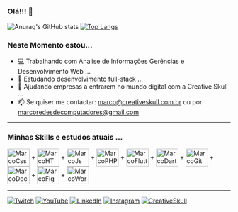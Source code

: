 ### Olá!!! 👋
![Anurag's GitHub stats](https://github-readme-stats.vercel.app/api?username=marcorock&show_icons=true&theme=radical)
[![Top Langs](https://github-readme-stats.vercel.app/api/top-langs/?username=marcorock&layout=compact)](https://github.com/anuraghazra/github-readme-stats) 
### Neste Momento estou...
- 💻 Trabalhando com Analise de Informações Gerências e Desenvolvimento Web ...
- 🌱 Estudando desenvolvimento full-stack ...
- 🚀 Ajudando empresas a entrarem no mundo digital com a Creative Skull ...
- 📫 Se quiser me contactar: marco@creativeskull.com.br ou por marcoredesdecomputadores@gmail.com

---
### Minhas Skills e estudos atuais ...

<img alt="MarcoCss" align="center" height="40px" width="50px" src="https://cdn.jsdelivr.net/gh/devicons/devicon/icons/css3/css3-original-wordmark.svg" /> +
<img alt="MarcoHTML" align="center" height="40px" width="50px" src="https://cdn.jsdelivr.net/gh/devicons/devicon/icons/html5/html5-original-wordmark.svg" /> +
<img alt="MarcoJs" align="center" height="40px" width="50px" src="https://cdn.jsdelivr.net/gh/devicons/devicon/icons/javascript/javascript-original.svg" /> +
<img alt="MarcoPHP" align="center" height="40px" width="50px" src="https://cdn.jsdelivr.net/gh/devicons/devicon/icons/php/php-plain.svg" /> +
<img alt="MarcoFlutter" align="center" height="40px" width="50px" src="https://cdn.jsdelivr.net/gh/devicons/devicon/icons/flutter/flutter-original.svg" /> + <img alt="MarcoDart" align="center" height="40px" width="50px" src="https://cdn.jsdelivr.net/gh/devicons/devicon/icons/dart/dart-original.svg" /> +
<img alt="MarcoGit" align="center" height="40px" width="50px" src="https://cdn.jsdelivr.net/gh/devicons/devicon/icons/git/git-plain.svg" /> +
<img alt="MarcoDocker" align="center" height="40px" width="50px" src="https://cdn.jsdelivr.net/gh/devicons/devicon/icons/docker/docker-original.svg" /> +
<img alt="MarcoFigma" align="center" height="40px" width="50px" src="https://cdn.jsdelivr.net/gh/devicons/devicon/icons/figma/figma-original.svg" /> +
<img alt="MarcoWordPress" align="center" height="40px" width="50px" src="https://cdn.jsdelivr.net/gh/devicons/devicon/icons/wordpress/wordpress-plain.svg" />

---

<div style="display: inline-block;">
  <a href="#" target="_blank"><img src="https://img.shields.io/badge/Twitch-9146FF?style=for-the-badge&logo=twitch&logoColor=white" alt="Twitch"></a>
<a href="#" target="_blank"><img src="https://img.shields.io/badge/YouTube-FF0000?style=for-the-badge&logo=youtube&logoColor=white" alt="YouTube"></a>
<a href="#" target="_blank"><img src="https://img.shields.io/badge/LinkedIn-0077B5?style=for-the-badge&logo=linkedin&logoColor=white" alt="LinkedIn"></a>
<a href="#" target="_blank"><img src="https://img.shields.io/badge/Instagram-E4405F?style=for-the-badge&logo=instagram&logoColor=white" alt="Instagram"></a>
<a href="#" target="_blank"><img src="https://img.shields.io/badge/website-000000?style=for-the-badge&logo=About.me&logoColor=white" alt="CreativeSkull"></a>
<a href="#" target="_blank"><img src="" alt=""></a>
</div>
